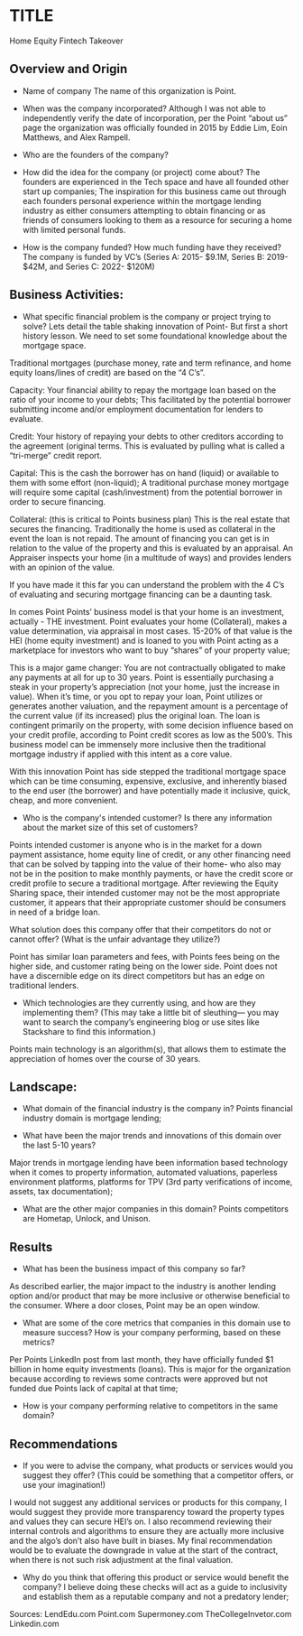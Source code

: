  # TITLE
Home Equity Fintech Takeover

## Overview and Origin

* Name of company
The name of this organization is Point. 

* When was the company incorporated?
Although I was not able to independently verify the date of incorporation, per the Point “about us” page the organization was officially founded in 2015 by Eddie Lim, Eoin Matthews, and Alex Rampell. 

* Who are the founders of the company?

* How did the idea for the company (or project) come about?
The founders are experienced in the Tech space and have all founded other start up companies; The inspiration for this business came out through each founders personal experience within the mortgage lending industry as either consumers attempting to obtain financing or as friends of consumers looking to them as a resource for securing a home with limited personal funds.

* How is the company funded? How much funding have they received?
The company is funded by VC’s (Series A: 2015- $9.1M, Series B: 2019- $42M, and Series C: 2022- $120M)


## Business Activities:

* What specific financial problem is the company or project trying to solve?
Lets detail the table shaking innovation of Point- But first a short history lesson. We need to set some foundational knowledge about the mortgage space.

Traditional mortgages (purchase money, rate and term refinance, and home equity loans/lines of credit) are based on the “4 C’s”. 

Capacity: Your financial ability to repay the mortgage loan based on the ratio of your income to your debts; This facilitated by the potential borrower submitting income and/or employment documentation for lenders to evaluate.

Credit: Your history of repaying your debts to other creditors according to the agreement (original terms. This is evaluated by pulling what is called a “tri-merge” credit report. 

Capital: This is the cash the borrower has on hand (liquid) or available to them with some effort (non-liquid); A traditional purchase money mortgage will require some capital (cash/investment) from the potential borrower in order to secure financing. 

Collateral: (this is critical to Points business plan) This is the real estate that secures the financing. Traditionally the home is used as collateral in the event the loan is not repaid. The amount of financing you can get is in relation to the value of the property and this is evaluated by an appraisal. An Appraiser inspects your home (in a multitude of ways) and provides lenders with an opinion of the value.

If you have made it this far you can understand the problem with the 4 C’s of evaluating and securing mortgage financing can be a daunting task. 

In comes Point 
Points’ business model is that your home is an investment, actually - THE investment. Point evaluates your home (Collateral), makes a value determination, via appraisal in most cases. 15-20% of that value is the HEI (home equity investment) and is loaned to you with Point acting as a marketplace for investors who want to buy “shares” of your property value; 

This is a major game changer: You are not contractually obligated to make any payments at all for up to 30 years. Point is essentially purchasing a steak in your property’s appreciation (not your home, just the increase in value). When it’s time, or you opt to repay your loan, Point utilizes or generates another valuation, and the repayment amount is a percentage of the current value (if its increased) plus the original loan. The loan is contingent primarily on the property, with some decision influence based on your credit profile, according to Point credit scores as low as the 500’s. This business model can be immensely more inclusive then the traditional mortgage industry if applied with this intent as a core value.

With this innovation Point has side stepped the traditional mortgage space which can be time consuming, expensive, exclusive, and inherently biased to the end user (the borrower) and have potentially made it inclusive, quick, cheap, and more convenient.



* Who is the company's intended customer?  Is there any information about the market size of this set of customers?

Points intended customer is anyone who is in the market for a down payment assistance, home equity line of credit, or any other financing need that can be solved by tapping into the value of their home- who also may not be in the position to make monthly payments, or have the credit score or credit profile to secure a traditional mortgage. After reviewing the Equity Sharing space, their intended customer may not be the most appropriate customer, it appears that their appropriate customer should be consumers in need of a bridge loan.


What solution does this company offer that their competitors do not or cannot offer? (What is the unfair advantage they utilize?)

Point has similar loan parameters and fees, with Points fees being on the higher side, and customer rating being on the lower side. Point does not have a discernible edge on its direct competitors but has an edge on traditional lenders.


* Which technologies are they currently using, and how are they implementing them? (This may take a little bit of sleuthing–– you may want to search the company’s engineering blog or use sites like Stackshare to find this information.)

Points main technology is an algorithm(s), that allows them to estimate the appreciation of homes over the course of 30 years.


## Landscape:

* What domain of the financial industry is the company in? 
Points financial industry domain is mortgage lending;

* What have been the major trends and innovations of this domain over the last 5-10 years? 

Major trends in mortgage lending have been information based technology when it comes to property information, automated valuations, paperless environment platforms, platforms for TPV (3rd party verifications of income, assets, tax documentation);

* What are the other major companies in this domain?
Points competitors are Hometap, Unlock, and Unison.


## Results

* What has been the business impact of this company so far? 

As described earlier, the major impact to the industry is another lending option and/or product that may be more inclusive or otherwise beneficial to the consumer. Where a door closes, Point may be an open window.


* What are some of the core metrics that companies in this domain use to measure success? How is your company performing, based on these metrics?

Per Points LinkedIn post from last month, they have officially funded $1 billion in home equity investments (loans). This is major for the organization because according to reviews some contracts were approved but not funded due Points lack of capital at that time; 



* How is your company performing relative to competitors in the same domain?


## Recommendations

* If you were to advise the company, what products or services would you suggest they offer? (This could be something that a competitor offers, or use your imagination!)

I would not suggest any additional services or products for this company, I would suggest they provide more transparency toward the property types and values they can secure HEI’s on. I also recommend reviewing their internal controls and algorithms to ensure they are actually more inclusive and the algo’s don’t also have built in biases. My final recommendation would be to evaluate the downgrade in value at the start of the contract, when there is not such risk adjustment at the final valuation. 

* Why do you think that offering this product or service would benefit the company?
I believe doing these checks will act as a guide to inclusivity and establish them as a reputable company and not a predatory lender; 



Sources:
LendEdu.com
Point.com
Supermoney.com
TheCollegeInvetor.com
Linkedin.com




